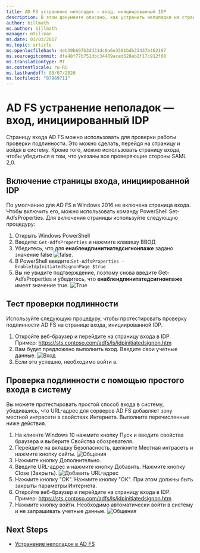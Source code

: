 ```yaml
---
title: AD FS устранение неполадок — вход, инициированный IDP
description: В этом документе описано, как устранить неполадки на странице входа AD FS.
author: billmath
ms.author: billmath
manager: mtillman
ms.date: 01/03/2017
ms.topic: article
ms.openlocfilehash: 4eb39b697b3dd31dc0a6e3581bdb33437b462197
ms.sourcegitcommit: dfa48f77b751dbc34409aced628eb2f17c912f08
ms.translationtype: MT
ms.contentlocale: ru-RU
ms.lasthandoff: 08/07/2020
ms.locfileid: "87969711"
---
```

# <a name="ad-fs-troubleshooting---idp-initiated-sign-on"></a>AD FS устранение неполадок — вход, инициированный IDP
Страницу входа AD FS можно использовать для проверки работы проверки подлинности.  Это можно сделать, перейдя на страницу и войдя в систему.  Кроме того, можно использовать страницу входа, чтобы убедиться в том, что указаны все проверяющие стороны SAML 2,0.

## <a name="enable-the-idp-initiated-sign-on-page"></a>Включение страницы входа, инициированной IDP
По умолчанию для AD FS в Windows 2016 не включена страница входа.  Чтобы включить его, можно использовать команду PowerShell Set-AdfsProperties.  Для включения страницы используйте следующую процедуру:

1.  Открыть Windows PowerShell
2.  Введите: `Get-AdfsProperties` и нажмите клавишу ВВОД
3.  Убедитесь, что для **енаблеидпинитиатедсигнонпаже** задано значение false ![ false.](media/ad-fs-tshoot-initiatedsignon/idp2.png)
4.  В PowerShell введите:`Set-AdfsProperties -EnableIdpInitiatedSignonPage $true`
5.  Вы не увидите подтверждение, поэтому снова введите Get-AdfsProperties и убедитесь, что **енаблеидпинитатедсигнонпаже** имеет значение true.
![True](media/ad-fs-tshoot-initiatedsignon/idp4.png)

## <a name="test-authentication"></a>Тест проверки подлинности
Используйте следующую процедуру, чтобы протестировать проверку подлинности AD FS на странице входа, инициированной IDP.

1.  Откройте веб-браузер и перейдите на страницу входа в IDP.  Пример: https://sts.contoso.com/adfs/ls/idpinitiatedsignon.htm
2.  Вам будет предложено выполнить вход.  Введите свои учетные данные.
![Вход](media/ad-fs-tshoot-initiatedsignon/idp5.png)
3.  Если это успешно, необходимо войти в.


## <a name="test-authentication-using-a-seamless-logon-experience"></a>Проверка подлинности с помощью простого входа в систему
Вы можете протестировать простой способ входа в систему, убедившись, что URL-адрес для серверов AD FS добавляет зону местной интрасети в свойствах Интернета.  Выполните перечисленные ниже действия.

1.  На клиенте Windows 10 нажмите кнопку Пуск и введите свойства браузера и выберите Свойства обозревателя.
2.   Перейдите на вкладку Безопасность, щелкните Местная интрасеть и нажмите кнопку сайты.
![Общения](media/ad-fs-tshoot-initiatedsignon/idp8.png)
1.  Нажмите кнопку Дополнительно.
2.  Введите URL-адрес и нажмите кнопку Добавить.  Нажмите кнопку Close (Закрыть).
![Добавить URL-адрес](media/ad-fs-tshoot-initiatedsignon/idp9.png)
1.  Нажмите кнопку "ОК".  Нажмите кнопку "ОК".  При этом должны быть закрыты параметры Интернета.
2.  Откройте веб-браузер и перейдите на страницу входа в IDP.  Пример: https://sts.contoso.com/adfs/ls/idpinitiatedsignon.htm
3.  Нажмите кнопку войти.  Необходимо автоматически войти в систему и не запрашивать учетные данные.
![Общения](media/ad-fs-tshoot-initiatedsignon/idp6.png)

## <a name="next-steps"></a>Next Steps

- [Устранение неполадок в AD FS](ad-fs-tshoot-overview.md)
